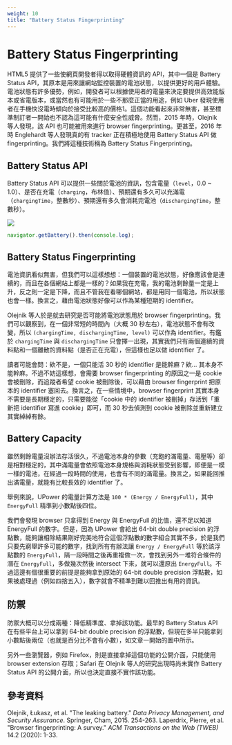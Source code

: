 ```yaml
---
weight: 10
title: "Battery Status Fingerprinting"
---
```


# Battery Status Fingerprinting
HTML5 提供了一些使網頁開發者得以取得硬體資訊的 API，其中一個是 Battery Status API，其原本是用來讓網站監控裝置的電池狀態，以提供更好的用戶體驗。電池狀態有許多優勢，例如，開發者可以根據使用者的電量來決定要提供高效能版本或省電版本，或當然也有可能用於一些不那麼正當的用途，例如 Uber 發現使用者在手機快沒電時傾向於接受比較高的價格1。這個功能看起來非常無害，甚至標準制訂者一開始也不認為這可能有什麼安全性威脅。然而，2015 年時，Olejnik 等人發現，該 API 也可能被用來進行 browser fingerprinting。更甚至，2016 年時 Englehardt 等人發現真的有 tracker 正在積極地使用 Battery Status API 做 fingerprinting。我們將這種技術稱為 Battery Status Fingerprinting。

## Battery Status API
Battery Status API 可以提供一些關於電池的資訊，包含電量（`level`，0.0 ~ 1.0）、是否在充電（`charging`，布林值）、預期還有多久可以充滿電（`chargingTime`，整數秒）、預期還有多久會消耗完電池（`dischargingTime`，整數秒）。

![](/images/battery-api.png)

```javascript
navigator.getBattery().then(console.log);
```

## Battery Status Fingerprinting
電池資訊看似無害，但我們可以這樣想想：一個裝置的電池狀態，好像應該會是連續的，而且在各個網站上都是一樣的？如果我在充電，我的電池剩餘量一定是上升，反之則一定是下降，而且不管我在看哪個網站，都是用同一個電池，所以狀態也會一樣。換言之，藉由電池狀態好像可以作為某種短期的 identifier。

Olejnik 等人於是就去研究是否可能將電池狀態用於 browser fingerprinting。我們可以觀察到，在一個非常短的時間內（大概 30 秒左右），電池狀態不會有改變，所以 `(chargingTime, dischargingTime, level)` 可以作為 identifier。有鑑於 `chargingTime` 與 `dischargingTime` 只會擇一出現，其實我們只有兩個連續的資料點和一個離散的資料點（是否正在充電），但這樣也足以做 identifier 了。

讀者可能會問：欸不是，一個只能活 30 秒的 identifier 是能幹麻？欸... 其本身不能幹麻。不過不妨這樣想，會需要 browser fingerprinting 的原因之一是 cookie 會被刪除，而追蹤者希望 cookie 被刪除後，可以藉由 browser fingerprint 把原本的 identifier 塞回去。換言之，在一些情境中，browser fingerprint 其實本身不需要是長期穩定的，只需要能從「cookie 中的 identifier 被刪掉」存活到「重新把 identifier 寫進 cookie」即可，而 30 秒去偵測到 cookie 被刪除並重新建立其實綽綽有餘。

## Battery Capacity
雖然剩餘電量沒辦法存活很久，不過電池本身的參數（充飽的滿電量、電壓等）卻是相對穩定的，其中滿電量會依照電池本身規格與消耗狀態受到影響，即便是一模一樣的電池，在經過一段時間的使用，也會有不同的滿電量。換言之，如果能回推出滿電量，就能有比較長效的 identifier 了。

舉例來說，UPower 的電量計算方法是 `100 * (Energy / EnergyFull)`，其中 `EnergyFull` 精準到小數點後四位。

我們會發現 browser 只拿得到 Energy 與 EnergyFull 的比值，還不足以知道 EnergyFull 的數字。但是，因為 UPower 會給出 64-bit double precision 的浮點數，能夠讓相除結果剛好完美地符合這個浮點數的數字組合其實不多，於是我們只要先窮舉許多可能的數字，找到所有有辦法讓 `Energy / EnergyFull` 等於該浮點數的 `EnergyFull`，隔一段時間之後再重複做一次，會找到另外一堆符合條件的潛在 `EnergyFull`，多做幾次然後 intersect 下來，就可以還原出 `EnergyFull`。不過這邊有個很重要的前提是能夠拿到原始的 64-bit double precision 浮點數，如果被處理過（例如四捨五入），數字就會不精準到難以回推出有用的資訊。

## 防禦
防禦大概可以分成兩種：降低精準度、拿掉該功能。最早的 Battery Status API 在有些平台上可以拿到 64-bit double precision 的浮點數，但現在多半只能拿到小數點後兩位（也就是百分比不會有小數），如文章一開始的圖中所示。

另外一些瀏覽器，例如 Firefox，則是直接拿掉這個功能的公開介面，只能使用 browser extension 存取；Safari 在 Olejnik 等人的研究出現時尚未實作 Battery Status API 的公開介面，所以也決定直接不實作該功能。

## 參考資料
Olejnik, Łukasz, et al. "The leaking battery." _Data Privacy Management, and Security Assurance_. Springer, Cham, 2015. 254-263.
Laperdrix, Pierre, et al. "Browser fingerprinting: A survey." _ACM Transactions on the Web (TWEB)_ 14.2 (2020): 1-33.